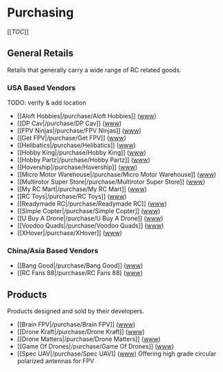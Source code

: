 # Purchasing
[[_TOC_]]

## General Retails

Retails that generally carry a wide range of RC related goods.

### USA Based Vendors

TODO: verify & add location

* [[Aloft Hobbies|/purchase/Aloft Hobbies]] ([www](http://www.alofthobbies.com/))
* [[DP Cav|/purchase/DP Cav]] ([www](https://www.dpcav.com/xcart/home.php))
* [[FPV Ninjas|/purchase/FPV Ninjas]] ([www](http://www.fpvninjas.com/))
* [[Get FPV|/purchase/Get FPV]] ([www](http://www.getfpv.com/))
* [[Helibatics|/purchase/Helibatics]] ([www](http://www.helibatics.com/))
* [[Hobby King|/purchase/Hobby King]] ([www](http://www.hobbyking.com))
* [[Hobby Partz|/purchase/Hobby Partz]] ([www](http://www.hobbypartz.com/))
* [[Hovership|/purchase/Hovership]] ([www](http://shop.hovership.com/))
* [[Micro Motor Warehouse|/purchase/Micro Motor Warehouse]] ([www](http://micro-motor-warehouse.com/))
* [[Multirotor Super Store|/purchase/Multirotor Super Store]] ([www](http://www.multirotorsuperstore.com/))
* [[My RC Mart|/purchase/My RC Mart]] ([www](http://www.myrcmart.com/index.php))
* [[RC Toys|/purchase/RC Toys]] ([www](http://www.rctoys.com/))
* [[Readymade RC|/purchase/Readymade RC]] ([www](http://www.readymaderc.com/store))
* [[Simple Copter|/purchase/Simple Copter]] ([www](http://www.simplecopter.com/))
* [[U Buy A Drone|/purchase/U Buy A Drone]] ([www](http://ubuyadrone.com/))
* [[Voodoo Quads|/purchase/Voodoo Quads]] ([www](http://www.voodooquads.com/))
* [[XHover|/purchase/XHover]] ([www](http://xhover.com/))

### China/Asia Based Vendors

* [[Bang Good|/purchase/Bang Good]] ([www](http://www.banggood.com))
* [[RC Fans 88|/purchase/RC Fans 88] ([www](http://www.rc-fans88.com/))

## Products

Products designed and sold by their developers.

* [[Brain FPV|/purchase/Brain FPV]] ([www](https://www.brainfpv.com/))
* [[Drone Kraft|/purchase/Drone Kraft]] ([www](http://www.dronekraft.io/))
* [[Drone Matters|/purchase/Drone Matters]] ([www](http://www.dronematters.com/))
* [[Game Of Drones|/purchase/Game Of Drones]] ([www](http://www.gameofdrones.biz/))
* [[Spec UAV|/purchase/Spec UAV]] ([www](http://www.specuav.com/)) Offering high grade circular polarized antennas for FPV
